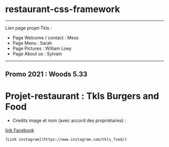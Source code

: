 # restaurant-css-framework
***
Lien page projet-Tkls : 
* Page Welcome / contact : Mess
* Page Menu : Sarah
* Page Pictures : William Loey
* Page About us : Sylvain
***
## Promo 2021 : Woods 5.33
# Projet-restaurant : Tkls Burgers and Food
* Credits image et nom (avec accord des propriétaires) : 

[link Facebook](https://www.facebook.com/pages/category/Fast-Food-Restaurant/TKLS-FOOD-BurgersBeers-110805740802476/)

```
[Link instagram](https://www.instagram.com/tkls_food/)
